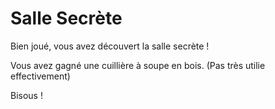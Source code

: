 # **Salle Secrète**

Bien joué, vous avez découvert la salle secrète ! 

Vous avez gagné une cuillière à soupe en bois. (Pas très utilie effectivement)

Bisous ! 


